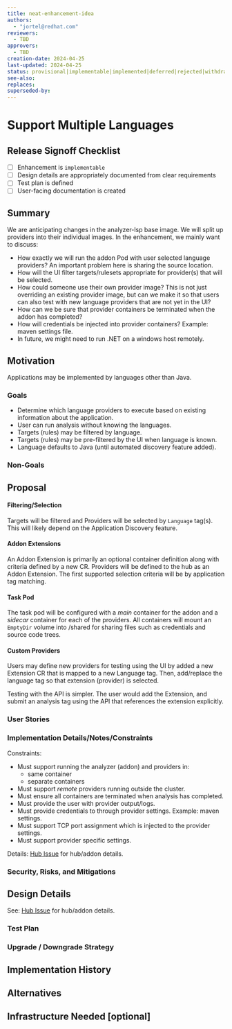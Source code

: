 ```yaml
---
title: neat-enhancement-idea
authors:
  - "jortel@redhat.com"
reviewers:
  - TBD
approvers:
  - TBD
creation-date: 2024-04-25
last-updated: 2024-04-25
status: provisional|implementable|implemented|deferred|rejected|withdrawn|replaced
see-also:
replaces:
superseded-by:
---
```


# Support Multiple Languages


## Release Signoff Checklist

- [ ] Enhancement is `implementable`
- [ ] Design details are appropriately documented from clear requirements
- [ ] Test plan is defined
- [ ] User-facing documentation is created

## Summary

We are anticipating changes in the analyzer-lsp base image. We will split up providers into their individual images. In the enhancement, we mainly want to discuss: 
- How exactly we will run the addon Pod with user selected language providers? An important problem here is sharing the source location. 
- How will the UI filter targets/rulesets appropriate for provider(s) that will be selected.
- How could someone use their own provider image? This is not just overriding an existing provider image, but can we make it so that users can also test with new language providers that are not yet in the UI? 
- How can we be sure that provider containers be terminated when the addon has completed?
- How will credentials be injected into provider containers? Example: maven settings file.
- In future, we might need to run .NET on a windows host remotely.

## Motivation

Applications may be implemented by languages other than Java.

### Goals

- Determine which language providers to execute based on existing information about the application.
- User can run analysis without knowing the languages.
- Targets (rules) may be filtered by language.
- Targets (rules) may be pre-filtered by the UI when language is known.
- Language defaults to Java (until automated discovery feature added).

### Non-Goals

## Proposal

#### Filtering/Selection ####
Targets will be filtered and Providers will be selected by `Language` tag(s).  This will likely depend on the Application Discovery feature.

#### Addon Extensions ####

 An Addon Extension is primarily an optional container definition along with criteria defined by a new CR. Providers will be defined to the hub as an Addon Extension.  The first supported selection criteria will be by application tag matching.

#### Task Pod ####
The task pod will be configured with a _main_ container for the addon and a _sidecar_ container for each of the providers.  All containers will mount an `EmptyDir` volume into /shared for sharing files such as credentials and source code trees.

#### Custom Providers ####
Users may define new providers for testing using the UI by added a new Extension CR that is mapped to a new Language tag.  Then, add/replace the language tag so that extension (provider) is selected. 

Testing with the API is simpler.  The user would add the Extension, and submit an analysis tag using the API that references the extension explicitly.

### User Stories

### Implementation Details/Notes/Constraints

Constraints:
- Must support running the analyzer (addon) and providers in:
  - same container
  - separate containers
- Must support _remote_ providers running outside the cluster.
- Must ensure all containers are terminated when analysis has completed.
- Must provide the user with provider output/logs.
- Must provide credentials to through provider settings. Example: maven settings.
- Must support TCP port assignment which is injected to the provider settings.
- Must support provider specific settings.

Details: [Hub Issue](https://github.com/konveyor/tackle2-hub/issues/599) for hub/addon details.

### Security, Risks, and Mitigations

## Design Details

See: [Hub Issue](https://github.com/konveyor/tackle2-hub/issues/599) for hub/addon details.

### Test Plan

### Upgrade / Downgrade Strategy

## Implementation History

## Alternatives

## Infrastructure Needed [optional]

